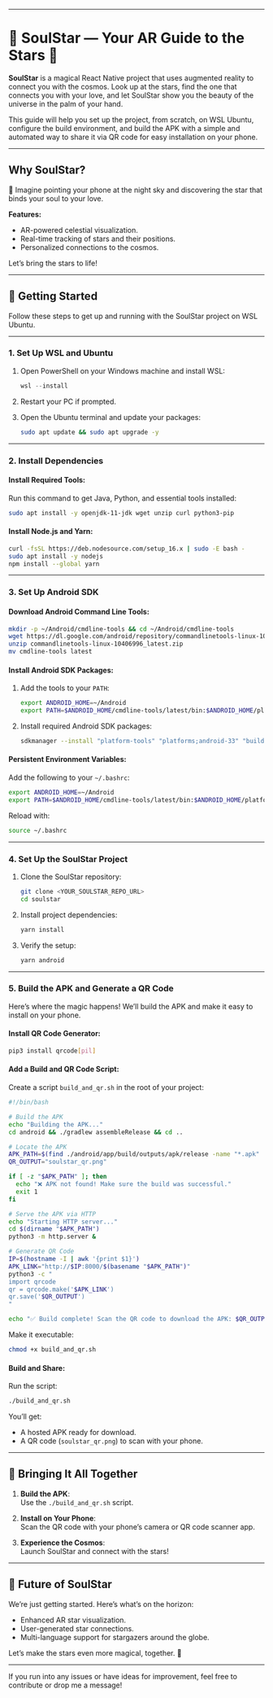 
---

# 🌟 SoulStar — Your AR Guide to the Stars 🌟

**SoulStar** is a magical React Native project that uses augmented reality to connect you with the cosmos. Look up at the stars, find the one that connects you with your love, and let SoulStar show you the beauty of the universe in the palm of your hand.  

This guide will help you set up the project, from scratch, on WSL Ubuntu, configure the build environment, and build the APK with a simple and automated way to share it via QR code for easy installation on your phone.

---

## Why SoulStar?

🌠 Imagine pointing your phone at the night sky and discovering the star that binds your soul to your love.  

**Features:**
- AR-powered celestial visualization.  
- Real-time tracking of stars and their positions.
- Personalized connections to the cosmos.

Let’s bring the stars to life!

---

## 🚀 Getting Started

Follow these steps to get up and running with the SoulStar project on WSL Ubuntu.  

---

### 1. **Set Up WSL and Ubuntu**

1. Open PowerShell on your Windows machine and install WSL:  
   ```powershell
   wsl --install
   ```

2. Restart your PC if prompted.

3. Open the Ubuntu terminal and update your packages:  
   ```bash
   sudo apt update && sudo apt upgrade -y
   ```

---

### 2. **Install Dependencies**

#### Install Required Tools:
Run this command to get Java, Python, and essential tools installed:  
```bash
sudo apt install -y openjdk-11-jdk wget unzip curl python3-pip
```

#### Install Node.js and Yarn:
```bash
curl -fsSL https://deb.nodesource.com/setup_16.x | sudo -E bash -
sudo apt install -y nodejs
npm install --global yarn
```

---

### 3. **Set Up Android SDK**

#### Download Android Command Line Tools:
```bash
mkdir -p ~/Android/cmdline-tools && cd ~/Android/cmdline-tools
wget https://dl.google.com/android/repository/commandlinetools-linux-10406996_latest.zip
unzip commandlinetools-linux-10406996_latest.zip
mv cmdline-tools latest
```

#### Install Android SDK Packages:
1. Add the tools to your `PATH`:
   ```bash
   export ANDROID_HOME=~/Android
   export PATH=$ANDROID_HOME/cmdline-tools/latest/bin:$ANDROID_HOME/platform-tools:$PATH
   ```

2. Install required Android SDK packages:
   ```bash
   sdkmanager --install "platform-tools" "platforms;android-33" "build-tools;33.0.2"
   ```

#### Persistent Environment Variables:
Add the following to your `~/.bashrc`:
```bash
export ANDROID_HOME=~/Android
export PATH=$ANDROID_HOME/cmdline-tools/latest/bin:$ANDROID_HOME/platform-tools:$PATH
```
Reload with:
```bash
source ~/.bashrc
```

---

### 4. **Set Up the SoulStar Project**

1. Clone the SoulStar repository:
   ```bash
   git clone <YOUR_SOULSTAR_REPO_URL>
   cd soulstar
   ```

2. Install project dependencies:
   ```bash
   yarn install
   ```

3. Verify the setup:
   ```bash
   yarn android
   ```

---

### 5. **Build the APK and Generate a QR Code**

Here’s where the magic happens! We’ll build the APK and make it easy to install on your phone.

#### Install QR Code Generator:
```bash
pip3 install qrcode[pil]
```

#### Add a Build and QR Code Script:
Create a script `build_and_qr.sh` in the root of your project:
```bash
#!/bin/bash

# Build the APK
echo "Building the APK..."
cd android && ./gradlew assembleRelease && cd ..

# Locate the APK
APK_PATH=$(find ./android/app/build/outputs/apk/release -name "*.apk" | head -n 1)
QR_OUTPUT="soulstar_qr.png"

if [ -z "$APK_PATH" ]; then
  echo "❌ APK not found! Make sure the build was successful."
  exit 1
fi

# Serve the APK via HTTP
echo "Starting HTTP server..."
cd $(dirname "$APK_PATH")
python3 -m http.server &

# Generate QR Code
IP=$(hostname -I | awk '{print $1}')
APK_LINK="http://$IP:8000/$(basename "$APK_PATH")"
python3 -c "
import qrcode
qr = qrcode.make('$APK_LINK')
qr.save('$QR_OUTPUT')
"

echo "✅ Build complete! Scan the QR code to download the APK: $QR_OUTPUT"
```

Make it executable:
```bash
chmod +x build_and_qr.sh
```

#### Build and Share:
Run the script:
```bash
./build_and_qr.sh
```

You’ll get:
- A hosted APK ready for download.
- A QR code (`soulstar_qr.png`) to scan with your phone.

---

## 🎉 Bringing It All Together

1. **Build the APK**:  
   Use the `./build_and_qr.sh` script.  

2. **Install on Your Phone**:  
   Scan the QR code with your phone’s camera or QR code scanner app.

3. **Experience the Cosmos**:  
   Launch SoulStar and connect with the stars!

---

## 🌌 Future of SoulStar

We’re just getting started. Here’s what’s on the horizon:
- Enhanced AR star visualization.
- User-generated star connections.
- Multi-language support for stargazers around the globe.

Let’s make the stars even more magical, together. 🌠

---

If you run into any issues or have ideas for improvement, feel free to contribute or drop me a message!
